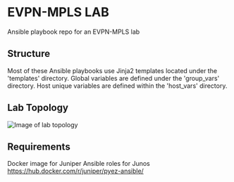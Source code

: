 # EVPN-MPLS LAB
Ansible playbook repo for an EVPN-MPLS lab

## Structure
Most of these Ansible playbooks use Jinja2 templates located under the 'templates' directory.
Global variables are defined under the 'group_vars' directory.
Host unique variables are defined within the 'host_vars' directory.

## Lab Topology
![Image of lab topology](https://github.com/tplisson/evpn-mpls-lab/lab-topology.png)

## Requirements
Docker image for Juniper Ansible roles for Junos
https://hub.docker.com/r/juniper/pyez-ansible/
